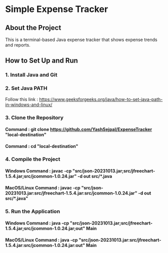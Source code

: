 # Simple Expense Tracker
## About the Project
This is a terminal-based Java expense tracker that shows expense trends and reports.

## How to Set Up and Run

### 1. Install Java and Git

### 2. Set Java PATH
Follow this link : https://www.geeksforgeeks.org/java/how-to-set-java-path-in-windows-and-linux/

### 3. Clone the Repository

#### Command : git clone https://github.com/YashSejpal/ExpenseTracker "local-destination"
#### Command : cd "local-destination"

### 4. Compile the Project
#### Windows Command : javac -cp "src/json-20231013.jar;src/jfreechart-1.5.4.jar;src/jcommon-1.0.24.jar" -d out src/*.java
#### MacOS/Linux Command : javac -cp "src/json-20231013.jar:src/jfreechart-1.5.4.jar:src/jcommon-1.0.24.jar" -d out src/*.java"

### 5. Run the Application
#### Windows Command : java -cp "src/json-20231013.jar;src/jfreechart-1.5.4.jar;src/jcommon-1.0.24.jar;out" Main
#### MacOS/Linux Command : java -cp "src/json-20231013.jar:src/jfreechart-1.5.4.jar:src/jcommon-1.0.24.jar:out" Main
